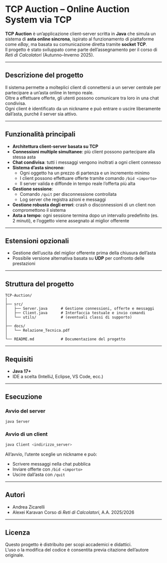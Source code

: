 # TCP Auction – Online Auction System via TCP

**TCP Auction** è un’applicazione client-server scritta in **Java** che simula un sistema di **asta online sincrona**, ispirato al funzionamento di piattaforme come *eBay*, ma basata su comunicazione diretta tramite **socket TCP**.  
Il progetto è stato sviluppato come parte dell’assegnamento per il corso di *Reti di Calcolatori* (Autunno–Inverno 2025).

---

## Descrizione del progetto
Il sistema permette a molteplici client di connettersi a un server centrale per partecipare a un’asta online in tempo reale.  
Oltre a effettuare offerte, gli utenti possono comunicare tra loro in una chat condivisa.  
Ogni client è identificato da un nickname e può entrare o uscire liberamente dall’asta, purché il server sia attivo.

---

## Funzionalità principali
- **Architettura client-server basata su TCP**
- **Connessioni multiple simultanee**: più client possono partecipare alla stessa asta
- **Chat condivisa**: tutti i messaggi vengono inoltrati a ogni client connesso
- **Sistema d’asta sincrono**:
  - Ogni oggetto ha un prezzo di partenza e un incremento minimo
  - I client possono effettuare offerte tramite comando `/bid <importo>`
  - Il server valida e diffonde in tempo reale l’offerta più alta
- **Gestione sessione**:
  - Comando `/quit` per disconnessione controllata
  - Log server che registra azioni e messaggi
- **Gestione robusta degli errori**: crash o disconnessioni di un client non compromettono il sistema
- **Asta a tempo**: ogni sessione termina dopo un intervallo predefinito (es. 2 minuti), e l’oggetto viene assegnato al miglior offerente

---

## Estensioni opzionali
- Gestione dell’uscita del miglior offerente prima della chiusura dell’asta
- Possibile versione alternativa basata su **UDP** per confronto delle prestazioni

---

## Struttura del progetto
```
TCP-Auction/
│
├── src/
│   ├── Server.java      # Gestione connessioni, offerte e messaggi
│   ├── Client.java      # Interfaccia testuale e invio comandi
│   └── utils/           # (eventuali classi di supporto)
│
├── docs/
│   └── Relazione_Tecnica.pdf
│
└── README.md            # Documentazione del progetto
```

---

## Requisiti
- **Java 17+**
- IDE a scelta (IntelliJ, Eclipse, VS Code, ecc.)

---

## Esecuzione

### Avvio del server
```bash
java Server
```

### Avvio di un client
```bash
java Client <indirizzo_server>
```

All’avvio, l’utente sceglie un nickname e può:
- Scrivere messaggi nella chat pubblica
- Inviare offerte con `/bid <importo>`
- Uscire dall’asta con `/quit`

---

## Autori
- Andrea Zicarelli
- Alexei Karavan
Corso di *Reti di Calcolatori*, A.A. 2025/2026

---

## Licenza
Questo progetto è distribuito per scopi accademici e didattici.  
L’uso o la modifica del codice è consentita previa citazione dell’autore originale.
